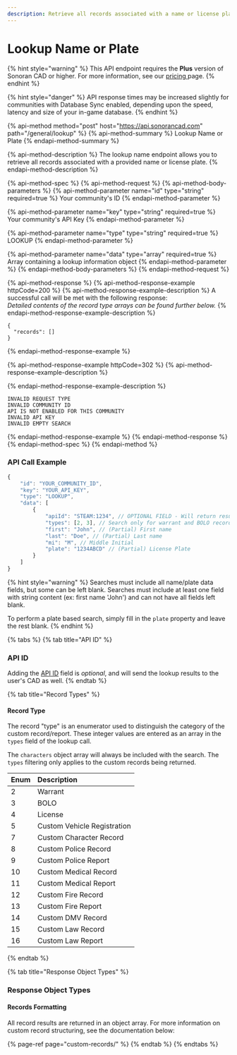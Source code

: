 ```yaml
---
description: Retrieve all records associated with a name or license plate.
---
```


# Lookup Name or Plate

{% hint style="warning" %}
This API endpoint requires the **Plus** version of Sonoran CAD or higher. For more information, see our [pricing ](../../../../pricing/faq/)page.
{% endhint %}

{% hint style="danger" %}
API response times may be increased slightly for communities with Database Sync enabled, depending upon the speed, latency and size of your in-game database.
{% endhint %}

{% api-method method="post" host="https://api.sonorancad.com" path="/general/lookup" %}
{% api-method-summary %}
Lookup Name or Plate
{% endapi-method-summary %}

{% api-method-description %}
The lookup name endpoint allows you to retrieve all records associated with a provided name or license plate.
{% endapi-method-description %}

{% api-method-spec %}
{% api-method-request %}
{% api-method-body-parameters %}
{% api-method-parameter name="id" type="string" required=true %}
Your community's ID
{% endapi-method-parameter %}

{% api-method-parameter name="key" type="string" required=true %}
Your community's API Key
{% endapi-method-parameter %}

{% api-method-parameter name="type" type="string" required=true %}
LOOKUP
{% endapi-method-parameter %}

{% api-method-parameter name="data" type="array" required=true %}
Array containing a lookup information object
{% endapi-method-parameter %}
{% endapi-method-body-parameters %}
{% endapi-method-request %}

{% api-method-response %}
{% api-method-response-example httpCode=200 %}
{% api-method-response-example-description %}
A successful call will be met with the following response:  
_Detailed contents of the record type arrays can be found further below._
{% endapi-method-response-example-description %}

```
{
  "records": []
}
```
{% endapi-method-response-example %}

{% api-method-response-example httpCode=302 %}
{% api-method-response-example-description %}

{% endapi-method-response-example-description %}

```
INVALID REQUEST TYPE
INVALID COMMUNITY ID
API IS NOT ENABLED FOR THIS COMMUNITY
INVALID API KEY
INVALID EMPTY SEARCH
```
{% endapi-method-response-example %}
{% endapi-method-response %}
{% endapi-method-spec %}
{% endapi-method %}

### API Call Example

```javascript
{
    "id": "YOUR_COMMUNITY_ID",
    "key": "YOUR_API_KEY",
    "type": "LOOKUP",
    "data": [
        {
            "apiId": "STEAM:1234", // OPTIONAL FIELD - Will return results to user's CAD
            "types": [2, 3], // Search only for warrant and BOLO records
            "first": "John", // (Partial) First name
            "last": "Doe", // (Partial) Last name
            "mi": "M", // Middle Initial
            "plate": "1234ABCD" // (Partial) License Plate
        }
    ]
}
```

{% hint style="warning" %}
Searches must include all name/plate data fields, but some can be left blank. Searches must include at least one field with string content \(ex: first name 'John'\) and can not have all fields left blank.

To perform a plate based search, simply fill in the `plate` property and leave the rest blank.
{% endhint %}

{% tabs %}
{% tab title="API ID" %}
### API ID

Adding the [API ID](../../getting-started/setting-your-api-id.md) field is _optional_, and will send the lookup results to the user's CAD as well.
{% endtab %}

{% tab title="Record Types" %}
#### Record Type

The record "type" is an enumerator used to distinguish the category of the custom record/report. These integer values are entered as an array in the `types` field of the lookup call.

The `characters` object array will always be included with the search. The `types` filtering only applies to the custom records being returned.

| Enum | Description |
| :--- | :--- |
| 2 | Warrant |
| 3 | BOLO |
| 4 | License |
| 5 | Custom Vehicle Registration |
| 7 | Custom Character Record |
| 8 | Custom Police Record |
| 9 | Custom Police Report |
| 10 | Custom Medical Record |
| 11 | Custom Medical Report |
| 12 | Custom Fire Record |
| 13 | Custom Fire Report |
| 14 | Custom DMV Record |
| 15 | Custom Law Record |
| 16 | Custom Law Report |
{% endtab %}

{% tab title="Response Object Types" %}
### Response Object Types

#### Records Formatting

All record results are returned in an object array. For more information on custom record structuring, see the documentation below:

{% page-ref page="custom-records/" %}
{% endtab %}
{% endtabs %}



